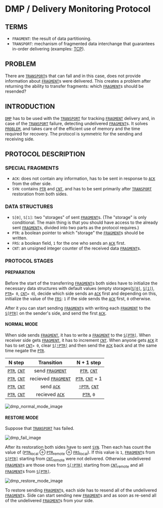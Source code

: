 # DMP / Delivery Monitoring Protocol

## TERMS
- `FRAGMENT`: the result of data partitioning.
- `TRANSPORT`: mechanism of fragmented data interchange that guarantees in-order delivering (examples: [TCP](https://tools.ietf.org/html/rfc793)).

## PROBLEM
  There are [`TRANSPORT`](#terms)s that can fall and in this case, does not provide information about [`FRAGMENT`](#terms)s were delivered. This creates a problem after returning the ability to transfer fragments: which [`FRAGMENT`](#terms)s should be resended?

## INTRODUCTION
  [`DMP`](#dmp--delivery-monitoring-protocol) has to be used with the [`TRANSPORT`](#terms) for tracking [`FRAGMENT`](#terms) delivery and, in case of the [`TRANSPORT`](#terms) failure, detecting undelivered [`FRAGMENT`](#terms)s. It solves [`PROBLEM`](#problem), and takes care of the efficient use of memory and the time required for recovery. The protocol is symmetric for the sending and receiving side.

## PROTOCOL DESCRIPTION
### SPECIAL FRAGMENTS
- `ACK`: does not contain any information, has to be sent in response to [`ACK`](#special-fragments) from the other side.
- `SYN`: contains [`PTR`](#data-structures) and [`CNT`](#data-structures), and has to be sent primarily after [`TRANSPORT`](#terms) restoration from both sides.
  
### DATA STRUCTURES
- `S[0]`, `S[1]`: two "storages" of sent [`FRAGMENT`](#terms)s. (The "storage" is only conditional. The main thing is that you should have access to the already sent [`FRAGMENT`](#terms)s, divided into two parts as the protocol requires.)
- `PTR`: a boolean pointer to which "storage" the [`FRAGMENT`](#terms)s should be written.
- `FRS`: a boolean field, `1` for the one who sends an [`ACK`](#special-fragments) first.
- `CNT`: an unsigned integer counter of the received data [`FRAGMENT`](#terms)s.

### PROTOCOL STAGES
#### PREPARATION
  Before the start of the transferring [`FRAGMENT`](#terms)s both sides have to initialize the necessary data structures with default values (empty storages([`S[0]`](#data-structures), [`S[1]`](#data-structures)), [`PTR`](#data-structures)`= 0`, [`CNT`](#data-structures)`= 0`), decide which side sends an [`ACK`](#special-fragments) first and depending on this, initialize the value of the [`FRS`](#data-structures): `1` if the side sends the [`ACK`](#special-fragments) first, `0` otherwise.
  
  After it you can start sending [`FRAGMENT`](#terms)s with writing each [`FRAGMENT`](#terms) to the [`S[PTR]`](#data-structures) on the sender's side, and send the first [`ACK`](#special-fragments).

#### NORMAL MODE
  When side sends [`FRAGMENT`](#terms), it has to write a [`FRAGMENT`](#terms) to the [`S[PTR]`](#data-structures). When receiver side gets [`FRAGMENT`](#terms), it has to increment [`CNT`](#data-structures). When anyone gets [`ACK`](#special-fragments) it has to set [`CNT`](#data-structures)`= 0`, clear [`S[!PTR]`](#data-structures) and then send the [`ACK`](#special-fragments) back and at the same time negate the [`PTR`](#data-structures).

| N step | Transition | N + 1 step |
|:--------------:|:-------------:|:----------------:|
| [`PTR`](#data-structures), [`CNT`](#data-structures) | send [`FRAGMENT`](#terms) | [`PTR`](#data-structures), [`CNT`](#data-structures) |
| [`PTR`](#data-structures), [`CNT`](#data-structures) | recieved [`FRAGMENT`](#terms) | [`PTR`](#data-structures), [`CNT`](#data-structures) + 1 |
| [`PTR`](#data-structures), [`CNT`](#data-structures) | send [`ACK`](#special-fragments) | [`!PTR`](#data-structures), [`CNT`](#data-structures) |
| [`PTR`](#data-structures), [`CNT`](#data-structures) | recieved [`ACK`](#special-fragments) | [`PTR`](#data-structures), `0` |

![dmp_normal_mode_image](https://user-images.githubusercontent.com/31672093/57922020-7471d700-78a7-11e9-8ea8-a86cb0c6485b.gif)

#### RESTORE MODE
  Suppose that [`TRANSPORT`](#terms) has failed.
  
  ![dmp_fail_image](https://user-images.githubusercontent.com/31672093/57922129-aedb7400-78a7-11e9-88db-e81c01fa4adc.gif)
  
  After its restoration both sides have to sent [`SYN`](#special-fragments). Then each has count the value of ([`PTR`](#data-structures)<sub>local</sub> ⊕ [`PTR`](#data-structures)<sub>remote</sub> ⊕ [`FRS`](#data-structures)<sub>local</sub>). If this value is `1`, [`FRAGMENT`](#terms)s from [`S[PTR]`](#data-structures) starting from [`CNT`](#data-structures)<sub>remote</sub> were not delivered. Otherwise undelivered [`FRAGMENT`](#terms)s are those ones from [`S[!PTR]`](#data-structures) starting from [`CNT`](#data-structures)<sub>remote</sub> and all [`FRAGMENT`](#terms)s from [`S[PTR]`](#data-structures).
  
  ![dmp_restore_mode_image](https://user-images.githubusercontent.com/31672093/57922186-cca8d900-78a7-11e9-8a4b-24975a131024.gif) 
  
  To restore sending [`FRAGMENT`](#terms)s, each side has to resend all of the undelivered [`FRAGMENT`](#terms)s. Side can start sending new [`FRAGMENT`](#terms)s and as soon as re-send all of the undelivered [`FRAGMENT`](#terms)s from your side.
